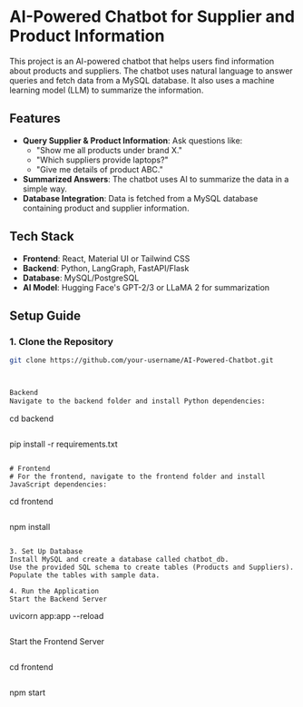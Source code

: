 # AI-Powered Chatbot for Supplier and Product Information

This project is an AI-powered chatbot that helps users find information about products and suppliers. The chatbot uses natural language to answer queries and fetch data from a MySQL database. It also uses a machine learning model (LLM) to summarize the information.

## Features
- **Query Supplier & Product Information**: Ask questions like:
  - "Show me all products under brand X."
  - "Which suppliers provide laptops?"
  - "Give me details of product ABC."
- **Summarized Answers**: The chatbot uses AI to summarize the data in a simple way.
- **Database Integration**: Data is fetched from a MySQL database containing product and supplier information.

## Tech Stack
- **Frontend**: React, Material UI or Tailwind CSS
- **Backend**: Python, LangGraph, FastAPI/Flask
- **Database**: MySQL/PostgreSQL
- **AI Model**: Hugging Face's GPT-2/3 or LLaMA 2 for summarization

## Setup Guide

### 1. Clone the Repository
```bash
git clone https://github.com/your-username/AI-Powered-Chatbot.git



Backend
Navigate to the backend folder and install Python dependencies:

```
cd backend
```
```
pip install -r requirements.txt
```

# Frontend
# For the frontend, navigate to the frontend folder and install JavaScript dependencies:

```
cd frontend
```

```
npm install
```

3. Set Up Database
Install MySQL and create a database called chatbot_db.
Use the provided SQL schema to create tables (Products and Suppliers).
Populate the tables with sample data.

4. Run the Application
Start the Backend Server

```
uvicorn app:app --reload
```
```
Start the Frontend Server
```

```
cd frontend
```

```
npm start
```